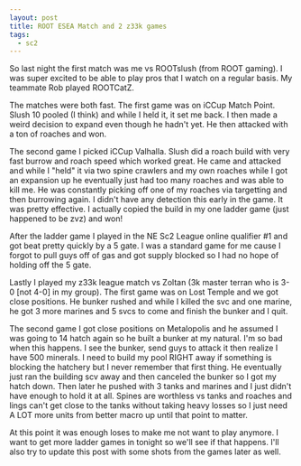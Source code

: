 ```yaml
---
layout: post
title: ROOT ESEA Match and 2 z33k games
tags:
  - sc2
---
```

<p>So last night the first match was me vs ROOTslush (from ROOT gaming). I was super excited to be able to play pros that I watch on a regular basis. My teammate Rob played ROOTCatZ.</p><p>The matches were both fast. The first game was on iCCup Match Point. Slush 10 pooled (I think) and while I held it, it set me back. I then made a weird decision to expand even though he hadn't yet. He then attacked with a ton of roaches and won.</p><p>The second game I picked iCCup Valhalla. Slush did a roach build with very fast burrow and roach speed which worked great. He came and attacked and while I "held" it via two spine crawlers and my own roaches while I got an expansion up he eventually just had too many roaches and was able to kill me. He was constantly picking off one of my roaches via targetting and then burrowing again. I didn't have any detection this early in the game. It was pretty effective. I actually copied the build in my one ladder game (just happened to be zvz) and won!</p><p>After the ladder game I played in the NE Sc2 League online qualifier #1 and got beat pretty quickly by a 5 gate. I was a standard game for me cause I forgot to pull guys off of gas and got supply blocked so I had no hope of holding off the 5 gate.</p><p>Lastly I played my z33k league match vs Zoltan (3k master terran who is 3-0 [not 4-0] in my group). The first game was on Lost Temple and we got close positions. He bunker rushed and while I killed the svc and one marine, he got 3 more marines and 5 svcs to come and finish the bunker and I quit.</p><p>The second game I got close positions on Metalopolis and he assumed I was going to 14 hatch again so he built a bunker at my natural. I'm so bad when this happens. I see the bunker, send guys to attack it then realize I have 500 minerals. I need to build my pool RIGHT away if something is blocking the hatchery but I never remember that first thing. He eventually just ran the building scv away and then canceled the bunker so I got my hatch down. Then later he pushed with 3 tanks and marines and I just didn't have enough to hold it at all. Spines are worthless vs tanks and roaches and lings can't get close to the tanks without taking heavy losses so I just need A LOT more units from better macro up until that point to matter.</p><p>At this point it was enough loses to make me not want to play anymore. I want to get more ladder games in tonight so we'll see if that happens. I'll also try to update this post with some shots from the games later as well.</p>
